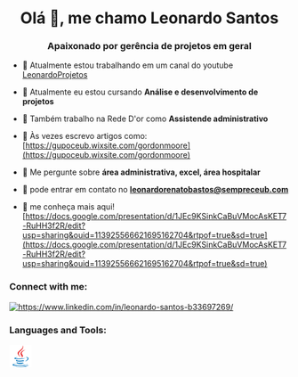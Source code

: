 
<h1 align="center">Olá 👋, me chamo Leonardo Santos</h1>
<h3 align="center">Apaixonado por gerência de projetos em geral</h3>

- 🔭 Atualmente estou trabalhando em um canal do youtube [LeonardoProjetos](https://www.youtube.com/@LeonardoRenatoBatosdosSantos)

- 🌱 Atualmente eu estou cursando **Análise e desenvolvimento de projetos**

- 👯 Também trabalho na Rede D'or como **Assistende administrativo**

- 📝 Às vezes escrevo artigos como: [https://gupoceub.wixsite.com/gordonmoore](https://gupoceub.wixsite.com/gordonmoore)

- 💬 Me pergunte sobre **área administrativa, excel, área hospitalar**

- 👀 pode entrar em contato no **leonardorenatobastos@sempreceub.com**

- 📄 me conheça mais aqui! [https://docs.google.com/presentation/d/1JEc9KSinkCaBuVMocAsKET7-RuHH3f2R/edit?usp=sharing&ouid=113925566621695162704&rtpof=true&sd=true](https://docs.google.com/presentation/d/1JEc9KSinkCaBuVMocAsKET7-RuHH3f2R/edit?usp=sharing&ouid=113925566621695162704&rtpof=true&sd=true)

<h3 align="left">Connect with me:</h3>
<p align="left">
<a href="https://linkedin.com/in/https://www.linkedin.com/in/leonardo-santos-b33697269/" target="blank"><img align="center" src="https://raw.githubusercontent.com/rahuldkjain/github-profile-readme-generator/master/src/images/icons/Social/linked-in-alt.svg" alt="https://www.linkedin.com/in/leonardo-santos-b33697269/" height="30" width="40" /></a>
</p>

<h3 align="left">Languages and Tools:</h3>
<p align="left"> <a href="https://www.java.com" target="_blank" rel="noreferrer"> <img src="https://raw.githubusercontent.com/devicons/devicon/master/icons/java/java-original.svg" alt="java" width="40" height="40"/> </a> </p>


<!---

- 👋 ola! Me chamo Leonardo Santos
- 👀 I’m interested in ...
- 🌱 I’m currently learning ...
- 💞️ I’m looking to collaborate on ...
- 📫 How to reach me ...
- 😄 Pronouns: ...
- ⚡ Fun fact: ...


Leonardo1Santos/Leonardo1Santos is a ✨ special ✨ repository because its `README.md` (this file) appears on your GitHub profile.
You can click the Preview link to take a look at your changes.
--->
